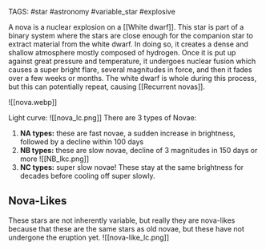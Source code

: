 TAGS: #star #astronomy #variable_star #explosive

A nova is a nuclear explosion on a [[White dwarf]]. This star is part of a binary system where the stars are close enough for the companion star to extract material from the white dwarf. In doing so, it creates a dense and shallow atmosphere mostly composed of hydrogen. Once it is put up against great pressure and temperature, it undergoes nuclear fusion which causes a super bright flare, several magnitudes in force, and then it fades over a few weeks or months. The white dwarf is whole during this process, but this can potentially repeat, causing [[Recurrent novas]]. 

![[nova.webp]]

Light curve:
![[nova_lc.png]]
There are 3 types of Novae:
1. **NA types:** these are fast novae, a sudden increase in brightness, followed by a decline within 100 days
2. **NB types:** these are slow novae, decline of 3 magnitudes in 150 days or more
![[NB_lkc.png]]
3. **NC types:** super slow novae! These stay at the same brightness for decades before cooling off super slowly. 

## Nova-Likes
These stars are not inherently variable, but really they are nova-likes because that these are the same stars as old novae, but these have not undergone the eruption yet.
![[nova-like_lc.png]]
